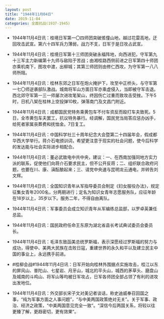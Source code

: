 ```yaml
---
layout: post
title: "1944年11月04日"
date: 2019-11-04
categories: 全面抗战(1937-1945)
---
```


<meta name="referrer" content="no-referrer" />

- 1944年11月4日讯：桂境日军第一〇四师团突破傜僮山地，越过花雷高地，迂回攻击武宣。第六十四军兵力薄弱，战力不支，日军于是日攻占武宣。 

- 1944年11月4日讯：桂境日军第十三师团突破永福阵地，向西进犯，守军第九十三军主力新编第十九师与敌陷于苦战；由湘桂路西侧前进之日军第四十师团亦乘机南下，图攻中渡，出柳城；其第三师团则由修仁西攻，为守军第一八八师所阻。 

- 1944年11月4日讯：桂林东郊之日军在炮火掩护下，攻至中正桥头，与守军第一七〇师逆袭部队激战。城南将军山方面日军亦乘虚侵入，当即被守军击退。西北郊守军第一三一师屡次进攻笔架山，终因伤亡过重而致攻击受挫。下午5时，日机八架在桂林上空投弹10枚，弹落南门及文昌门附近。 

- 1944年11月4日讯：成都国民党特务乘黄包车不付车资反而殴打车夫致死。5日，全市黄包车夫罢工，抗议特务暴行。经调解，国民党当局答应惩办凶手，给死者家属丧葬费和抚恤金。7日复工。 

- 1944年11月4日讯：中国科学社三十周年纪念大会暨第二十四届年会，假成都华西大学举行。蒋介石电颁训词，希望更注意于现实的社会问题，使今后科学的发达能与社会实际进步相配合。 

- 1944年11月4日讯：董必武致电中共中央，建议：一、在西南加强同地方实力派的联系，促使他们向蒋介石要求民主，但不公开反蒋；二、组织联合政府问题，也要在川、康、滇酝酿起来；三、请党中央速与昆明龙云通电，并转告刘文辉。 

- 1944年11月4日讯：全国知识青年从军指导委员会制定《妇女服役办法》，规定征集女青年2000名，分两期进行；定名为知识女青年志愿服务队，应征年龄在18岁以上，35岁以下。服务二年，不得自由离队。 

- 1944年11月4日讯：军事委员会成立知识青年从军编练总监部，以罗卓英兼任总监。 

- 1944年11月4日讯：国民政府任命王东原为湖北省县长考试典试委员会委员长。 

- 1944年11月4日讯：毛泽东致函美总统罗斯福，表示深愿经过罗斯福的努力与成功，得使中、美两大民族在击败日寇，重建世界的永久和平以及建立民主中国的事业上，永远携手前进。 

- #桂柳会战#1944年11月4日讯：日军开始向桂林外围据点实施攻击，桂江以东的屏风山、普陀山、七星岩、月牙山，城北的平头山，城西的茅草头、磨盘山及城南的斗鸡山、将军山等均被日军攻占，日军各师团全部占领了有利的进攻出发地位。 

- 1944年11月4日讯：外交部长宋子文对美记者谈话，称史迪威奉召回国之事，“纯为军事方面之人事问题”，“与中美两国政策绝对无关”。关于军事、政治、经济之政策，“中美两国意见完全一致”。“深信今后两国关系，将较以往更臻了解，更趋密切，更有效果”。 

